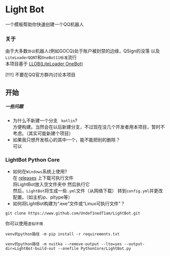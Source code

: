 # Light Bot

一个模板帮助你快速创建一个QQ机器人
### 关于

由于大多数`协议`机器人(例如GOCQ)处于账户被封禁的边缘，QSign的没落 以及`LiteLoaderQQNT`和`OneBot11标准`流行  
本项目基于 [LLOB(LiteLoader OneBot)](https://github.com/LLOneBot/LLOneBot)  

[!!!!] 不要在QQ官方群内讨论本项目

## **开始**
##### 一些问题
- 为什么不新建一个分支 ` kotlin`?  
方便构建。当然会在以后新建分支，不过现在没几个开发者用本项目，暂时不考虑。（其实可能新建个项目）
- 如果我只想开发核心的其中一个，能不能把别的删除？  
可以




### LightBot Python Core

- 如何在`Windows`系统上使用?  
在 [releases](https://www.github.com/Undef1nedT1am/LightBot/releases) 上下载可执行文件  
将LightBot放入空文件夹中 然后执行它   
然后，`LightBot`将生成一些`.yml`文件（从网络下载） 
转到`config.yml`并更改配置。（如主机ip、pltype等） 
- 如何将LightBot构建为“.exe”文件或“Linux可执行文件”？
```shell
git clone https://www.github.com/Undef1nedT1am/LightBot.git
```
你可以使用`虚拟环境`

```shell
venv的python路径 -m pip install -r requirements.txt
```
```shell
venv的python路径 -m nuitka --remove-output --lto=yes --output-dir=LightBot-build-out --onefile PythonCore/LightBot.py
```



